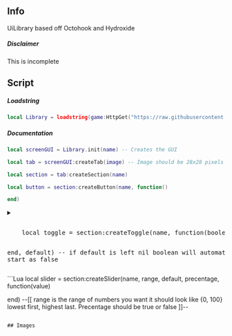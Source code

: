 ## Info
UiLibrary based off Octohook and Hydroxide
##### Disclaimer
This is incomplete
## Script
##### Loadstring
```Lua
local Library = loadstring(game:HttpGet("https://raw.githubusercontent.com/DiabloPro/UiLibrary/main/Main.lua"))()
```
##### Documentation
```Lua
local screenGUI = Library.init(name) -- Creates the GUI

local tab = screenGUI:createTab(image) -- Image should be 28x28 pixels

local section = tab:createSection(name)

local button = section:createButton(name, function()

end)


```
<details>
  <summary>
    <pre> 
    local toggle = section:createToggle(name, function(boolean)

end, default) -- if default is left nil boolean will automatically start as false
    </pre>
  </summary>
    <pre lang="lua">
toggle:createSlider(name, range, default, precentage, function(value)

end) -- creates slider under the toggle
<p></p>
toggle:createBind() -- lets you keybind the toggle
<p></p>
toggle:setBind()
<p></p>
toggle:getBind() -- returns nil if no bind
<p></p>
Library:setKeybindBlacklist(blacklist) -- blacklist should be a table like {"W","A","S","D"} (global)
<p></p>
Library:addKeybindBlacklist(keys) -- should also be a table adds values to blacklist
<p></p>
Library:removeKeybindBlacklist(keys) -- same as previous
  </pre>
</details>
```Lua
local slider = section:createSlider(name, range, default, precentage, function(value)

end) --[[ range is the range of numbers you want it 
should look like {0, 100} lowest first, highest last. Precentage should be true or false ]]--
```

## Images
